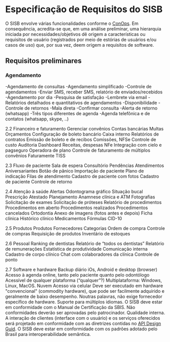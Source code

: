 
# Especificação de Requisitos do SISB
O SISB envolve várias funcionalidades conforme o [ConOps](https://github.com/kyriosdata/sisb/blob/master/ConOps.md).
Em consequência, acredita-se que, em uma análise preliminar, uma hierarquia iniciada por necessidades/objetivos dê origem a características ou requisitos de usuário (registrados por meio de estórias de usuários e/ou casos de uso) que, por sua vez, deem origem a requisitos de software.


## Requisitos preliminares

### Agendamento
-Agendamento de consultas
-Agendamento simplificado
-Controle de agendamentos
-Enviar SMS, receber SMS, relatório de enviados/recebidos
-Agendamento por dia
-Pesquisa de satisfação
-Lembrete via email
-Relatórios detalhados e quantitativos de agendamentos
-Disponibilidade
-Controle de retornos
-Mala direta
-Confirmar consulta
-Alerta de retorno (whatsapp)
-Três tipos diferentes de agenda
-Agenda telefônica e de contatos (whatsapp, skype, ..)

2.2 Financeiro e faturamento
Gerenciar convênios
Contas bancárias
Multas
Orçamentos
Configuração de boleto bancário
Caixa interno
Relatórios de contratos
Emissão de boleto e de recibos
Comissões, NFSe
Controle de custo
Auditoria
Dashboard
Receitas, despesas
NFe
Integração com cielo e pagseguro
Operadora de plano
Controle de faturamento de múltiplos convênios
Faturamente TISS

2.3 Fluxo de paciente
Sala de espera
Consultório
Pendências
Atendimentos
Aniversariantes
Botão de pânico
Importação de paciente
Plano de indicação
Filas de atendimento
Cadastro de paciente com fotos
Cadastro de paciente
Controle de retorno

2.4 Atenção à saúde
Alertas
Odontograma gráfico
Situação bucal
Prescrição
Atestado
Planejamento
Anamnese clínica e ATM
Fotografias
Solicitação de exames
Solicitação de próteses
Relatório de procedimentos
Procedimentos em aberto
Procedimentos realizados
Procedimentos cancelados
Ortodontia
Anexo de imagens (fotos antes e depois)
Ficha clínica 
Histórico clínico
Medicamentos
Fórmulas
CID-10

2.5 Produtos
Produtos
Fornecedores
Categorias
Ordem de compra
Controle de compras
Requisição de produtos
Inventário de estoques

2.6 Pessoal
Ranking de dentistas
Relatório de “todos os dentistas”
Relatório de remunerações
Estatística de produtividade
Comunicação interna
Cadastro de corpo clínico
Chat com colaboradores da clínica
Controle de ponto

2.7 Software e hardware
Backup diário
iOs, Android e desktop (browser)
Acesso à agenda online, tanto pelo paciente quanto pelo odontólogo
Acessível de qualquer plataforma (“qualquer”?)
Multiplataforma: Windows, Linux, MacOS.
Nuvem
Acesso via celular
Deve ser executado em hardware "convencional" (commodity hardware), que pode ser facilmente adquirido e geralmente de baixo desempenho. Noutras palavras, não exige fornecedor específico de hardware.
Suporte para múltiplos idiomas.
O SISB deve estar em conformidade com o Manual de Certificação da SBIS. Não conformidades deverão ser aprovadas pelo patrocinador.
Qualidade interna. A interação de clientes (interface com o usuário) e os serviços oferecidos será projetado em conformidade com as diretrizes contidas no [API Design Guid](https://cloud.google.com/apis/design/). 
O SISB deve estar em conformidade com os padrões adotado pelo Brasil para interoperabilidade semântica.


